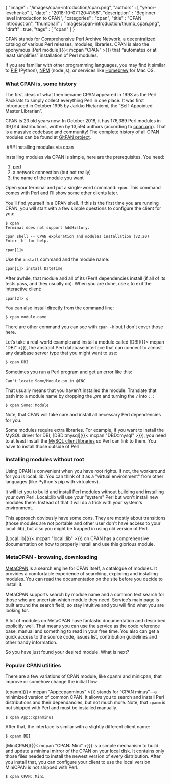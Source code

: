 {
   "image" : "/images/cpan-introduction/cpan.png",
   "authors" : [
      "yehor-levchenko"
   ],
   "date" : "2018-10-07T20:41:58",
   "description" : "Beginner level introduction to CPAN",
   "categories" : "cpan",
   "title" : "CPAN introduction",
   "thumbnail" : "images/cpan-introduction/thumb_cpan.png",
   "draft" : true,
   "tags" : [
      "cpan"
   ]
}


CPAN stands for Comprehensive Perl Archive Network, a decentralized catalog of various Perl releases, modules, libraries. CPAN is also the eponymous [Perl module]({{< mcpan "CPAN" >}}) that “automates or at least simplifies” installation of Perl modules.

If you are familiar with other programming languages, you may find it similar to [PIP](https://packaging.python.org/tutorials/installing-packages/) (Python), [NPM](https://www.npmjs.com) (node.js), or services like [Homebrew](https://brew.sh) for Mac OS.


### What CPAN is, some history

The first ideas of what then became CPAN appeared in 1993 as the Perl Packrats to simply collect everything Perl in one place. It was first introduced in October 1995 by Jarkko Hietaniemi, the “Self-Appointed Master Librarian”.

CPAN is 23 old years now. In October 2018, it has 176,389 Perl modules in 39,014 distributions, written by 13,594 authors (according to [cpan.org](https://www.cpan.org)). That is a massive codebase and community! The complete history of all CPAN modules can be found at [GitPAN project](https://github.com/gitpan).


 ### Installing modules via cpan

Installing modules via CPAN is simple, here are the prerequisites. You need:

1. [perl](https://www.perl.org/get.html)
2. a network connection (but not really)
3. the name of the module you want

Open your terminal and put a single-word command: `cpan`. This command comes with Perl and I'll show some other clients later.

You’ll find yourself in a CPAN shell. If this is the first time you are running CPAN, you will start with a few simple questions to configure the client for you:

	$ cpan
	Terminal does not support AddHistory.

	cpan shell -- CPAN exploration and modules installation (v2.20)
	Enter 'h' for help.

	cpan[1]>

Use the `install` command and the module name:

	cpan[1]> install DateTime

After awhile, that module and all of its (Perl) dependencies install (if all of its tests pass, and they usually do). When you are done, use `q` to exit the interactive client:

	cpan[2]> q

You can also install directly from the command line:

	$ cpan module-name

There are other command you can see with `cpan -h` but I don't cover those here.

Let’s take a real-world example and install a module called [DBI]({{< mcpan "DBI" >}}), the abstract Perl database interface that can connect to almost any database server type that you might want to use:

	$ cpan DBI

Sometimes you run a Perl program and get an error like this:

	Can't locate Some/Module.pm in @INC

That usually means that you haven't installed the module. Translate that path into a module name by dropping the _.pm_ and turning the `/` into `::`:

	$ cpan Some::Module

Note, that CPAN will take care and install all necessary Perl dependencies for you.

Some modules require extra libraries. For example, if you want to install the MySQL driver for DBI, [DBD::mysql]({{< mcpan "DBD::mysql" >}}), you need to at least install the [MySQL client libraries](https://www.mysql.com/downloads/) so Perl can link to them. You have to install those outside of Perl.

### Installing modules without root

Using CPAN is convenient when you have root rights. If not, the workaround for you is local::lib. You can think of it as a "virtual environment" from other languages (like Python's pip with virtualenv).

It will let you to build and install Perl modules without building and installing your own Perl. Local::lib will use your "system" Perl but won't install new modules there. Instead of that it will do a trick with your system's environment.

This approach obviously have some cons. They are mostly about transitions (those modules are not portable and other user don't have access to your local::lib), but also you might be trapped in using old version of Perl.

[Local:lib]({{< mcpan "local::lib" >}}) on CPAN has a comprehensive documentation on how to properly install and use this glorious module.

### MetaCPAN - browsing, downloading

[MetaCPAN](https://metacpan.org) is a search engine for CPAN itself, a catalogue of modules. It provides a comfortable experience of searching, exploring and installing modules. You can read the documentation on the site before you decide to install it.

MetaCPAN supports search by module name and a common text search for those who are uncertain which module they need. Service’s main page is built around the search field, so stay intuitive and you will find what you are looking for.

A lot of modules on MetaCPAN have fantastic documentation and described explicitly well. That means you can use the service as the code reference base, manual and something to read in your free time. You also can get a quick access to the source code, issues list, contribution guidelines and other handy information.

So you have just found your desired module. What is next?

### Popular CPAN utilities

There are a few variations of CPAN module, like cpanm and minicpan, that improve or somehow change the initial flow.

[cpanm]({{< mcpan "App::cpanminus" >}}) stands for “CPAN minus”—a minimized version of common CPAN. It allows you to search and install Perl distributions and their dependancies, but not much more. Note, that `cpanm` is not shipped with Perl and must be installed manually.

	$ cpan App::cpanminus

After that, the interface is similar with a slightly different client name:

	$ cpanm DBI

[MiniCPAN]({{< mcpan "CPAN::Mini" >}}) is a simple mechanism to build and update a minimal mirror of the CPAN on your local disk. It contains only those files needed to install the newest version of every distribution. After you install that, you can configure your client to use the local version MiniCPAN is not shipped with Perl.

	$ cpan CPAN::Mini
